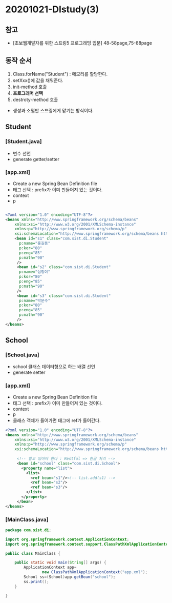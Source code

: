 # 20201021-DIstudy(3)

## 참고 
- [초보웹개발자를 위한 스프링5 프로그래밍 입문] 48-58page,75-88page

## 동작 순서
1. Class.forName("Student") : 메모리를 할당한다.
2. setXxx()에 값을 채워준다.
3. init-method 호출
4. **프로그래머 선택** 
5. destroty-method 호출

- 생성과 소멸만 스프링에게 맡기는 방식이다. 


## Student 

### [Student.java]
- 변수 선언
- generate getter/setter


### [app.xml]
- Create a new Spring Bean Definition file
- 태그 선택 : prefix가 이미 만들어져 있는 것이다. 
- context
- p

```xml

<?xml version="1.0" encoding="UTF-8"?>
<beans xmlns="http://www.springframework.org/schema/beans"
	xmlns:xsi="http://www.w3.org/2001/XMLSchema-instance"
	xmlns:p="http://www.springframework.org/schema/p"
	xsi:schemaLocation="http://www.springframework.org/schema/beans http://www.springframework.org/schema/beans/spring-beans.xsd">
    <bean id="s1" class="com.sist.di.Student"
      p:name="홍길동"
      p:kor="80"
      p:eng="85"
      p:math="90"
     />
     <bean id="s2" class="com.sist.di.Student"
      p:name="심청이"
      p:kor="80"
      p:eng="85"
      p:math="90"
     />
     <bean id="s3" class="com.sist.di.Student"
      p:name="박문수"
      p:kor="80"
      p:eng="85"
      p:math="90"
     />
</beans>
```

## School

### [School.java]
- school 클래스 데이터형으로 하는 배열 선언
- generate setter

### [app.xml]
- Create a new Spring Bean Definition file
- 태그 선택 : prefix가 이미 만들어져 있는 것이다. 
- context
- p
- 클래스 객체가 들어가면 태그에 ref가 들어간다. 

```xml
<?xml version="1.0" encoding="UTF-8"?>
<beans xmlns="http://www.springframework.org/schema/beans"
	xmlns:xsi="http://www.w3.org/2001/XMLSchema-instance"
	xmlns:p="http://www.springframework.org/schema/p"
	xsi:schemaLocation="http://www.springframework.org/schema/beans http://www.springframework.org/schema/beans/spring-beans.xsd">
    
     <!-- 알고 있어야 한다 : Restful => 한글 처리 -->
     <bean id="school" class="com.sist.di.School">
       <property name="list">
         <list>
           <ref bean="s1"/><!-- list.add(s1) -->
           <ref bean="s2"/>
           <ref bean="s3"/>
         </list>
       </property>
     </bean>
</beans>
```


### [MainClass.java]

```java
package com.sist.di;

import org.springframework.context.ApplicationContext;
import org.springframework.context.support.ClassPathXmlApplicationContext;

public class MainClass {

	public static void main(String[] args) {
        ApplicationContext app=
        		new ClassPathXmlApplicationContext("app.xml");
        School ss=(School)app.getBean("school");
        ss.print();
	}

}
```

